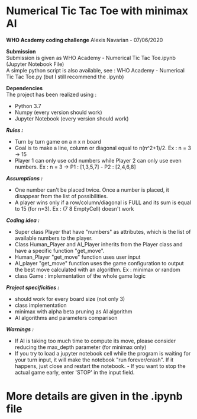 # Numerical Tic Tac Toe with minimax AI 
**WHO Academy coding challenge**
Alexis Navarian - 07/06/2020 <br/>

**Submission** <br/>
Submission is given as WHO Academy - Numerical Tic Tac Toe.ipynb (Jupyter Notebook File) <br/>
A simple python script is also available, see : WHO Academy - Numerical Tic Tac Toe.py (but I still recommend the .ipynb)

**Dependencies** <br/>
The project has been realized using :
- Python 3.7
- Numpy (every version should work)
- Jupyter Notebook (every version should work)

***Rules :***
- Turn by turn game on a n x n board
- Goal is to make a line, column or diagonal equal to n(n^2+1)/2.   Ex : n = 3 -> 15
- Player 1 can only use odd numbers while Player 2 can only use even numbers.   Ex : n = 3 -> P1 : [1,3,5,7] - P2 : [2,4,6,8]

***Assumptions :***
- One number can't be placed twice. Once a number is placed, it disappear from the list of possibilities.
- A player wins only if a row/column/diagonal is FULL and its sum is equal to 15 (for n=3).   Ex : (7 8 EmptyCell) doesn't work

***Coding idea :***
- Super class Player that have "numbers" as attributes, which is the list of available numbers to the player. 
- Class Human_Player and AI_Player inherits from the Player class and have a specific function "get_move".
- Human_Player "get_move" function uses user input 
- AI_player "get_move" function uses the game configuration to output the best move calculated with an algorithm.  Ex : minimax or random
- class Game : implementation of the whole game logic

***Project specificities :***
- should work for every board size (not only 3)
- class implementation 
- minimax with alpha beta pruning as AI algorithm
- AI algorithms and parameters comparison

***Warnings :***
- If AI is taking too much time to compute its move, please consider reducing the max_depth parameter (for minimax only)
- If you try to load a jupyter notebook cell while the program is waiting for your turn input, it will make the notebook "run forever/crash". If it happens, just close and restart the notebook. - If you want to stop the actual game early, enter 'STOP' in the input field.


# More details are given in the .ipynb file


